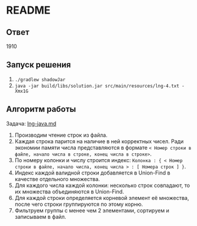 # README
## Ответ
1910

## Запуск решения
1. `./gradlew shadowJar`
2. `java -jar build/libs/solution.jar src/main/resources/lng-4.txt -Xmx1G`

## Алгоритм работы
Задача: [lng-java.md](lng-java.md)
1. Производим чтение строк из файла.
2. Каждая строка парится на наличие в ней корректных чисел. Ради экономии памяти числа представляются в формате `< Номер строки в файле, начало числа в строке, конец числа в строке>`.
3. По номеру колонки и числу строится индекс: `Колонка : { < Номер строки в файле, начало числа, конец числа > : [ Номера строк ] }`.
4. Индекс каждой валидной строки добавляется в Union-Find в качестве отдельного множества.
5. Для каждого числа каждой колонки: несколько строк совпадают, то их множества объединяются в Union-Find.
6. Для каждой строки определяется корневой элемент её множества, после чего строки группируются по этому корню.
7. Фильтруем группы с менее чем 2 элементами, сортируем и записываем в файл.
